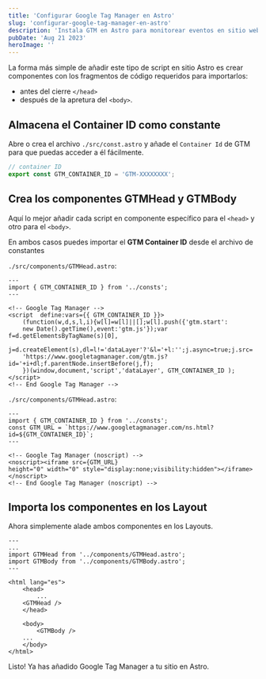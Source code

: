```yaml
---
title: 'Configurar Google Tag Manager en Astro'
slug: 'configurar-google-tag-manager-en-astro'
description: 'Instala GTM en Astro para monitorear eventos en sitio web estático.'
pubDate: 'Aug 21 2023'
heroImage: ''
---
```


La forma más simple de añadir este tipo de script en sitio Astro es crear componentes con los fragmentos de código requeridos para importarlos:

* antes del cierre `</head>` 
* después de la apretura del `<body>`.


## Almacena el Container ID como constante

Abre o crea el archivo `./src/const.astro` y añade el `Container Id` de GTM para que puedas acceder a él fácilmente.

```javascript
// container ID
export const GTM_CONTAINER_ID = 'GTM-XXXXXXXX';
```


## Crea los componentes GTMHead y GTMBody

Aquí lo mejor  añadir cada script en componente específico para el `<head>` y otro para el `<body>`.

En ambos casos puedes importar el **GTM Container ID** desde el archivo de constantes

`./src/components/GTMHead.astro`:

```astro
---
import { GTM_CONTAINER_ID } from '../consts'; 
---

<!-- Google Tag Manager -->
<script  define:vars={{ GTM_CONTAINER_ID }}>
	(function(w,d,s,l,i){w[l]=w[l]||[];w[l].push({'gtm.start':
	new Date().getTime(),event:'gtm.js'});var f=d.getElementsByTagName(s)[0],
	j=d.createElement(s),dl=l!='dataLayer'?'&l='+l:'';j.async=true;j.src=
	'https://www.googletagmanager.com/gtm.js?id='+i+dl;f.parentNode.insertBefore(j,f);
	})(window,document,'script','dataLayer', GTM_CONTAINER_ID );
</script>
<!-- End Google Tag Manager -->
```

`./src/components/GTMHead.astro`:
```astro
---
import { GTM_CONTAINER_ID } from '../consts'; 
const GTM_URL = `https://www.googletagmanager.com/ns.html?id=${GTM_CONTAINER_ID}`;
---

<!-- Google Tag Manager (noscript) -->
<noscript><iframe src={GTM_URL}
height="0" width="0" style="display:none;visibility:hidden"></iframe></noscript>
<!-- End Google Tag Manager (noscript) -->
```

## Importa los componentes en los Layout

Ahora simplemente alade ambos componentes en los Layouts.

```astro
---
...
import GTMHead from '../components/GTMHead.astro';
import GTMBody from '../components/GTMBody.astro';
---

<html lang="es">
	<head>
		...
    <GTMHead />
	</head>

	<body>
		<GTMBody />
    ...
	</body>
</html>

```

Listo! Ya has añadido Google Tag Manager a tu sitio en Astro.
